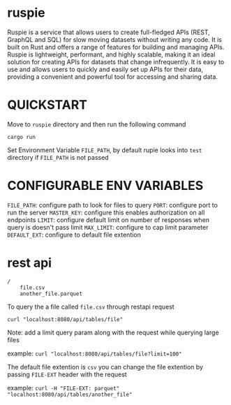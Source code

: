 # ruspie
Ruspie is a service that allows users to create full-fledged APIs (REST, GraphQL and SQL) for slow moving datasets without writing any code. It is built on Rust and offers a range of features for building and managing APIs. Ruspie is lightweight, performant, and highly scalable, making it an ideal solution for creating APIs for datasets that change infrequently. It is easy to use and allows users to quickly and easily set up APIs for their data, providing a convenient and powerful tool for accessing and sharing data.

# QUICKSTART
Move to `ruspie` directory and then run the following command

```
cargo run
```

Set Environment Variable `FILE_PATH`, by default rupie looks into `test` directory if `FILE_PATH` is not passed

# CONFIGURABLE ENV VARIABLES
`FILE_PATH`: configure path to look for files to query
`PORT`: configure port to run the server
`MASTER_KEY`: configure this enables authorization on all endpoints
`LIMIT`: configure default limit on number of responses when query is doesn't pass limit
`MAX_LIMIT`: configure to cap limit parameter
`DEFAULT_EXT`: configure to default file extention



# rest api

```
/
    file.csv
    another_file.parquet
```

To query the a file called `file.csv` through restapi request

`curl "localhost:8080/api/tables/file"`

Note: add a limit query param along with the request while querying large files

example: `curl "localhost:8080/api/tables/file?limit=100"`

The default file extention is `csv`
you can change the file extention by passing `FILE-EXT` header with the request

example:
    `curl -H "FILE-EXT: parquet" "localhost:8080/api/tables/another_file"`